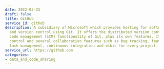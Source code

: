 ```yaml
---
date: 2022-03-31
draft: false
title: GitHub
service_id: github
description: A subsidiary of Microsoft which provides hosting for software development
  and version control using Git. It offers the distributed version control and source
  code management (SCM) functionality of Git, plus its own features. It provides access
  control and several collaboration features such as bug tracking, feature requests,
  task management, continuous integration and wikis for every project.
service_url: https://github.com
categories:
- data_and_code_sharing
---
```



